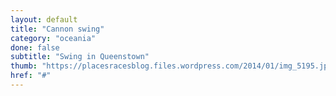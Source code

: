 ```yaml
---
layout: default
title: "Cannon swing"
category: "oceania"
done: false
subtitle: "Swing in Queenstown"
thumb: "https://placesracesblog.files.wordpress.com/2014/01/img_5195.jpg"
href: "#"
---
```

